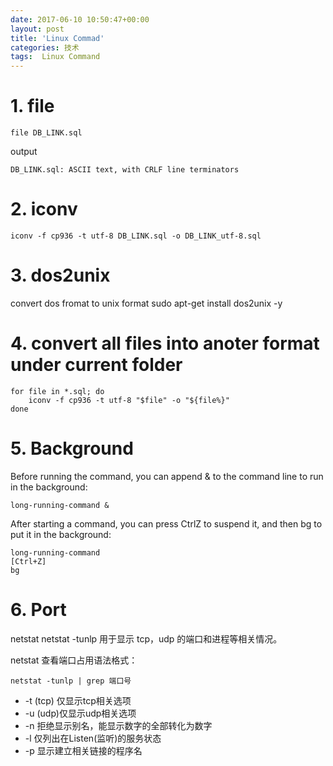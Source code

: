 ```yaml
---
date: 2017-06-10 10:50:47+00:00
layout: post
title: 'Linux Commad'
categories: 技术
tags:  Linux Command
---
```


# 1. file
````
file DB_LINK.sql 
````

output
````
DB_LINK.sql: ASCII text, with CRLF line terminators

````

# 2. iconv
````
iconv -f cp936 -t utf-8 DB_LINK.sql -o DB_LINK_utf-8.sql
````

# 3. dos2unix

convert dos fromat to unix format
sudo apt-get install dos2unix -y

# 4. convert all files into anoter format under current folder
````
for file in *.sql; do
    iconv -f cp936 -t utf-8 "$file" -o "${file%}"
done
````


# 5. Background 

Before running the command, you can append & to the command line to run in the background:

```
long-running-command &

```

After starting a command, you can press CtrlZ to suspend it, and then bg to put it in the background:
```
long-running-command
[Ctrl+Z]
bg
```


# 6. Port 
netstat
netstat -tunlp 用于显示 tcp，udp 的端口和进程等相关情况。

netstat 查看端口占用语法格式：

```
netstat -tunlp | grep 端口号
```

- -t (tcp) 仅显示tcp相关选项
- -u (udp)仅显示udp相关选项
- -n 拒绝显示别名，能显示数字的全部转化为数字
- -l 仅列出在Listen(监听)的服务状态
- -p 显示建立相关链接的程序名


